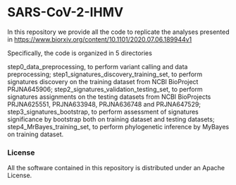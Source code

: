 SARS-CoV-2-IHMV
===============

In this repository we provide all the code to replicate the analyses presented in https://www.biorxiv.org/content/10.1101/2020.07.06.189944v1 

Specifically, the code is organized in 5 directories

step0_data_preprocessing, to perform variant calling and data preprocessing; 
step1_signatures_discovery_training_set, to perform signatures discovery on the training dataset from NCBI BioProject PRJNA645906; 
step2_signatures_validation_testing_set, to perform signatures assignments on the testing datasets from NCBI BioProjects PRJNA625551, PRJNA633948, PRJNA636748 and PRJNA647529; 
step3_signatures_bootstrap, to perform assessment of signatures significance by bootstrap both on training dataset and testing datasets; 
step4_MrBayes_training_set, to perform phylogenetic inference by MyBayes on training dataset. 

### License

All the software contained in this repository is distributed under an Apache License. 
